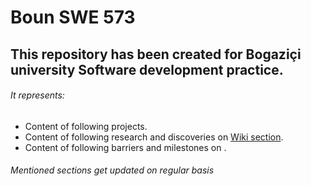 # Boun SWE 573
## This repository has been created for Bogaziçi university Software development practice.
###### It represents: 
- Content of following projects.
- Content of following research and discoveries on [Wiki section](https://github.com/sahar-avsh/Zahra-Atrvash/wiki).
- Content of following barriers and milestones on .
###### Mentioned sections get updated on regular basis
